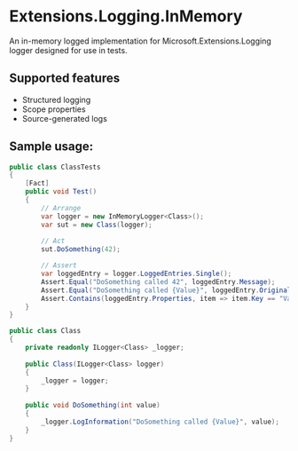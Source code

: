 # Extensions.Logging.InMemory

An in-memory logged implementation for Microsoft.Extensions.Logging logger designed for use in tests.

## Supported features

 - Structured logging
 - Scope properties
 - Source-generated logs

## Sample usage:

```csharp
public class ClassTests
{
    [Fact]
    public void Test()
    {
        // Arrange
        var logger = new InMemoryLogger<Class>();
        var sut = new Class(logger);
        
        // Act
        sut.DoSomething(42);

        // Assert
        var loggedEntry = logger.LoggedEntries.Single();
        Assert.Equal("DoSomething called 42", loggedEntry.Message);
        Assert.Equal("DoSomething called {Value}", loggedEntry.OriginalFormat);
        Assert.Contains(loggedEntry.Properties, item => item.Key == "Value" && item.Value == 42);
    }
}

public class Class 
{
    private readonly ILogger<Class> _logger;
    
    public Class(ILogger<Class> logger)
    {
        _logger = logger;
    }
    
    public void DoSomething(int value) 
    {
        _logger.LogInformation("DoSomething called {Value}", value);
    }
}
```